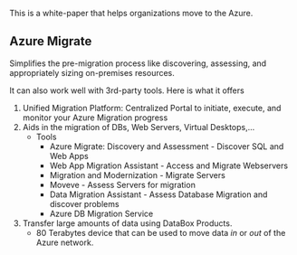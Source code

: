 
This is a white-paper that helps organizations move to the Azure.

## Azure Migrate

Simplifies the pre-migration process like discovering, assessing, and appropriately sizing on-premises resources. 

It can also work well with 3rd-party tools. Here is what it offers
1. Unified Migration Platform: Centralized Portal to initiate, execute, and monitor your Azure Migration progress
1. Aids in the migration of DBs, Web Servers, Virtual Desktops,...
	+ Tools
		+ Azure Migrate: Discovery and Assessment - Discover SQL and Web Apps
		+ Web App Migration Assistant - Access and Migrate Webservers
		+ Migration and Modernization - Migrate Servers
		+ Moveve - Assess Servers for migration
		+ Data Migration Assistant - Assess Database Migration and discover problems
		+ Azure DB Migration Service
1. Transfer large amounts of data using DataBox Products.
	+ 80 Terabytes device that can be used to move data *in* or *out* of the Azure network.  

